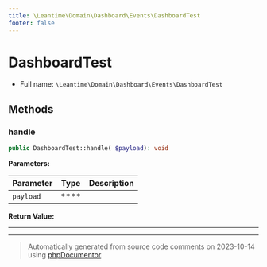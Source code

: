 ```yaml
---
title: \Leantime\Domain\Dashboard\Events\DashboardTest
footer: false
---
```


# DashboardTest





* Full name: `\Leantime\Domain\Dashboard\Events\DashboardTest`



## Methods

### handle



```php
public DashboardTest::handle( $payload): void
```








**Parameters:**

| Parameter | Type | Description |
|-----------|------|-------------|
| `payload` | **** |  |


**Return Value:**





---


---
> Automatically generated from source code comments on 2023-10-14 using [phpDocumentor](http://www.phpdoc.org/)
